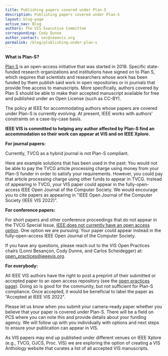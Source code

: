 ```yaml
---
title: Publishing papers covered under Plan-S 
description: Publishing papers covered under Plan-S 
layout: blog-page
active_nav: Blog
authors: The VIS Executive Committee
corresponding: Cody Dunne
author_contact: vec@ieeevis.org
permalink: /blog/plublishing-under-plan-s
---
```


**What is Plan-S?**

[Plan S](https://www.coalition-s.org/faq-theme/publication-fees-costs-prices-business-models/) is an open-access initiative that was started in 2018. Specific state-funded research organizations and institutions have signed on to Plan S, which requires that scientists and researchers whose work has been funded by them publish said work in open repositories or in journals that provide free access to manuscripts. More specifically, authors covered by Plan S should be able to make their accepted manuscript available for free and published under an Open License (such as CC-BY). 

The policy at IEEE for accommodating authors whose papers are covered under Plan-S is currently evolving. At present, IEEE works with authors’ constraints on a case-by-case basis. 

**IEEE VIS is committed to helping any author affected by Plan-S find an accommodation so their work can appear at VIS and on IEEE Xplore.**

**For journal papers:**

Currently, TVCG as a hybrid journal is not Plan-S compliant.

Here are example solutions that has been used in the past:
You would not be able to pay the TVCG article processing charge using money from your Plan-S funder in order to satisfy your requirements. However, you could pay that article processing charge using other funds to appear in TVCG.
Instead of appearing in TVCG, your VIS paper could appear in the fully-open-access IEEE Open Journal of the Computer Society. We would encourage you to cite papers as appearing in "IEEE Open Journal of the Computer Society (IEEE VIS 2022)”.

**For conference papers:**

For short papers and other conference proceedings that do not appear in the TVCG Special Issue, [IEEE does not currently have an open access option](https://www.ieee.org/content/dam/ieee-org/ieee/web/org/pubs/author_version_faq.pdf). One option we are pursuing:
Your paper could appear instead in the fully-open-access IEEE Open Journal of the Computer Society.

If you have any questions, please reach out to the VIS Open Practices chairs (Lonni Besançon, Cody Dunne, and Carlos Scheidegger) at: open_practices@ieeevis.org.

**For everybody:**

All IEEE VIS authors have the right to post a preprint of their submitted or accepted paper to an open access repository (see the [open practices page](http://ieeevis.org/year/2022/info/open-practices/open-practices)). Doing so is good for the community, but not sufficient for Plan-S compliance. Once accepted, it would be beneficial to label the paper as “Accepted at IEEE VIS 2022".

Please let us know when you submit your camera-ready paper whether you believe that your paper is covered under Plan-S. There will be a field on PCS where you can note this and provide details about your funding agency. We will follow up with you individually with options and next steps to ensure your publication can appear in VIS.

As VIS papers may end up published under different venues on IEEE Xplore (e.g., TVCG, OJCS, Proc. VIS) we are exploring the option of creating a VIS Anthology website that curates a list of all accepted VIS manuscripts.

